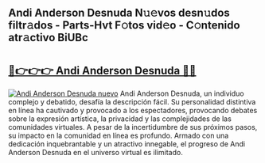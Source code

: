 ## Andi Anderson Desnuda N𝚞𝚎vos desn𝚞dos filtr𝚊dos - Parts-Hvt F𝚘tos vid𝚎o - C𝚘ntenido atr𝚊ctivo BiUBc

# <h2><a href="http://mb8x1g.tromn.icu/?c=Andi+Anderson+Desnuda">🔗👉👉👉 Andi Anderson Desnuda 🔗🔗</a></h2>

[![Andi Anderson Desnuda nuevo](https://i.imgur.com/pEAQMta.gif)](http://mb8x1g.tromn.icu/?c=Andi+Anderson+Desnuda)
Andi Anderson Desnuda, un individuo complejo y debatido, desafía la descripción fácil. Su personalidad distintiva en línea ha cautivado y provocado a los espectadores, provocando debates sobre la expresión artística, la privacidad y las complejidades de las comunidades virtuales. A pesar de la incertidumbre de sus próximos pasos, su impacto en la comunidad en línea es profundo. Armado con una dedicación inquebrantable y un atractivo innegable, el progreso de Andi Anderson Desnuda en el universo virtual es ilimitado.
